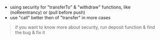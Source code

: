 
- using security for "transferTo" & "withdraw" functions, like (noReentrancy) or (pull before push)
- use "call" better then of "transfer" in more cases


> if you want to know more about security, run deposit function & find the bug & fix it
